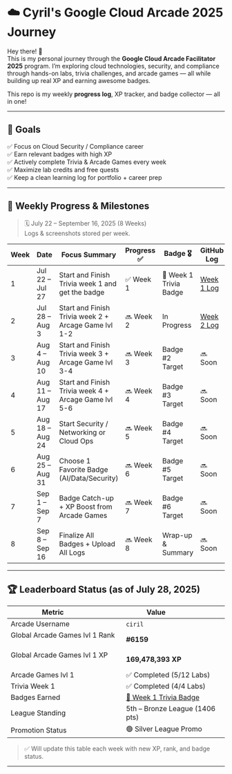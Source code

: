 # ☁️ Cyril's Google Cloud Arcade 2025 Journey

Hey there! 👋  
This is my personal journey through the **Google Cloud Arcade Facilitator 2025** program. I’m exploring cloud technologies, security, and compliance through hands-on labs, trivia challenges, and arcade games — all while building up real XP and earning awesome badges.
 

This repo is my weekly **progress log**, XP tracker, and badge collector — all in one!

---

## 🎯 Goals

✅ Focus on Cloud Security / Compliance career  
✅ Earn relevant badges with high XP  
✅ Actively complete Trivia & Arcade Games every week  
✅ Maximize lab credits and free quests  
✅ Keep a clean learning log for portfolio + career prep  

---

## 📅 Weekly Progress & Milestones

> 🗓️ July 22 – September 16, 2025 (8 Weeks)  
> Logs & screenshots stored per week.

| Week | Date              | Focus Summary                                 | Progress ✅ | Badge 🎖️        | GitHub Log |
|------|-------------------|-----------------------------------------------|----------|------------------|------------|
| 1    | Jul 22 – Jul 27   | Start and Finish Trivia week 1 and get the badge       | ✅ Week 1 |  🏅 Week 1 Trivia Badge     | [Week 1 Log](./week-01) |
| 2    | Jul 28 – Aug 3    | Start and Finish Trivia week 2  + Arcage Game lvl 1-2 | 🔜 Week 2 | In Progress  |  [Week 2 Log](./week-02)  |
| 3    | Aug 4 – Aug 10    | Start and Finish Trivia week 3   + Arcage Game lvl 3-4 | 🔜 Week 3 | Badge #2 Target   | 🔜 Soon |
| 4    | Aug 11 – Aug 17   |  Start and Finish Trivia week 4   + Arcage Game lvl 5-6   | 🔜 Week 4 | Badge #3 Target   | 🔜 Soon |
| 5    | Aug 18 – Aug 24   | Start Security / Networking or Cloud Ops      | 🔜 Week 5 | Badge #4 Target   | 🔜 Soon |
| 6    | Aug 25 – Aug 31    | Choose 1 Favorite Badge (AI/Data/Security)    | 🔜 Week 6 | Badge #5 Target   | 🔜 Soon |
| 7    | Sep 1 – Sep 7     | Badge Catch-up + XP Boost from Arcade Games   | 🔜 Week 7 | Badge #6 Target   | 🔜 Soon |
| 8    | Sep 8 – Sep 16    | Finalize All Badges + Upload All Logs         | 🔜 Week 8 | Wrap-up & Summary | 🔜 Soon |

---

## 🏆 Leaderboard Status (as of July 28, 2025)

| Metric              | Value                    |
|---------------------|--------------------------|
| Arcade Username     | `ciril`                  |
| Global Arcade Games lvl 1 Rank         | **#6159**                 |
| Global Arcade Games lvl 1 XP           | **169,478,393 XP**      |
| Arcade Games lvl 1       | ✅ Completed (5/12 Labs)  |
| Trivia Week 1       | ✅ Completed (4/4 Labs)  |
| Badges Earned       | [🏅 Week 1 Trivia Badge](https://www.cloudskillsboost.google/public_profiles/c8fd48a4-987d-4216-9635-d49fa00793da/badges/17140064)   |
| League Standing     | 5th – Bronze League (1406 pts)|
| Promotion Status    | 🟢 Silver League Promo |

> ✅ Will update this table each week with new XP, rank, and badge status.

---
